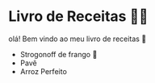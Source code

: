 # Livro de Receitas :man_cook:

olá! Bem vindo ao meu livro de receitas :wave:



- Strogonoff de frango :chicken:
- Pavê
- Arroz Perfeito
